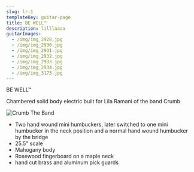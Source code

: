 ```yaml
---
slug: lr-1
templateKey: guitar-page
title: BE WELL™
description: lilllaaaa
guitarImages:
  - /img/img_2928.jpg
  - /img/img_2930.jpg
  - /img/img_2931.jpg
  - /img/img_2932.jpg
  - /img/img_2933.jpg
  - /img/img_2934.jpg
  - /img/img_3173.jpg
---
```

BE WELL™

Chambered solid body electric built for Lila Ramani of the band Crumb

![Crumb The Band](/img/crumb-8923.jpg "Crumb The Band")

* Two hand wound mini humbuckers, later switched to one mini humbucker in the neck position and a normal hand wound humbucker by the bridge
* 25.5" scale
* Mahogany body
* Rosewood fingerboard on a maple neck
* hand cut brass and aluminum pick guards
